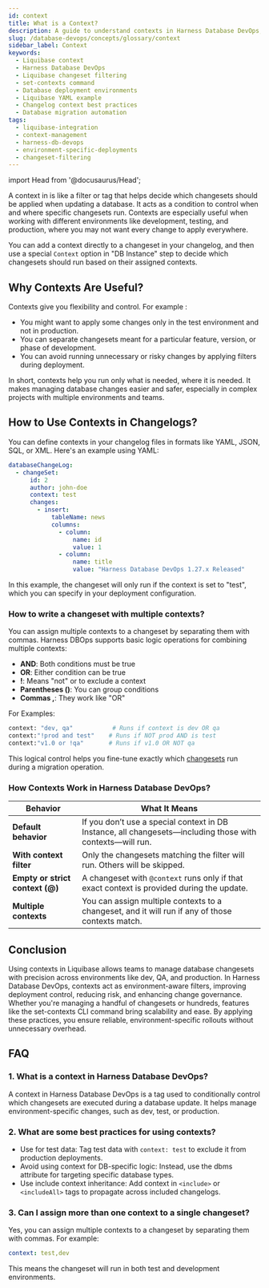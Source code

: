 ```yaml
---
id: context
title: What is a Context?
description: A guide to understand contexts in Harness Database DevOps, including their purpose, usage, and best practices for managing database changesets across environments.
slug: /database-devops/concepts/glossary/context
sidebar_label: Context
keywords:
  - Liquibase context
  - Harness Database DevOps 
  - Liquibase changeset filtering
  - set-contexts command
  - Database deployment environments
  - Liquibase YAML example
  - Changelog context best practices
  - Database migration automation
tags:
  - liquibase-integration
  - context-management
  - harness-db-devops
  - environment-specific-deployments
  - changeset-filtering
---
```


import Head from '@docusaurus/Head';

<Head>
  <meta name="title" content="Understanding Contexts in Harness Database DevOps" data-rh="title"/>
  <meta
    name="description"
    content="Learn what a context is, how it works in Harness DB DevOps, and explore best practices for context, rollback, transaction control, and CI/CD workflows."
  />
  <script type="application/ld+json">
    {`
      {
        "@context": "https://schema.org",
        "@type": "FAQPage",
        "mainEntity": [
          {
            "@type": "Question",
            "name": "What is a context in Liquibase?",
            "acceptedAnswer": {
              "@type": "Answer",
              "text": "A context in Liquibase is a tag used to conditionally control which changesets are executed during a database update. It helps manage environment-specific changes, such as dev, test, or production."
            }
          },
          {
            "@type": "Question",
            "name": "Can I assign more than one context to a changeset?",
            "acceptedAnswer": {
              "@type": "Answer",
              "text": "Yes. You can assign multiple contexts to a changeset by separating them with commas. For example: context: 'dev,test'. The changeset will run if either context matches."
            }
          },
          {
            "@type": "Question",
            "name": "What does the set-contexts command do in Liquibase?",
            "acceptedAnswer": {
              "@type": "Answer",
              "text": "The set-contexts command allows you to bulk edit and apply context values to changesets from the command line without modifying the changelog files directly. It works with YAML, XML, JSON, and SQL changelogs."
            }
          },
          {
            "@type": "Question",
            "name": "Do I need Liquibase Pro to use multiple contexts?",
            "acceptedAnswer": {
              "@type": "Answer",
              "text": "No. You can assign multiple contexts in open-source Liquibase as well. However, advanced commands like set-contexts are part of Liquibase Pro."
            }
          },
          {
            "@type": "Question",
            "name": "How do contexts work in Harness Database DevOps?",
            "acceptedAnswer": {
              "@type": "Answer",
              "text": "In Harness Database DevOps, the context filter in the DB Instance step determines which changesets will run. If no filter is provided, all changesets—including those with contexts—are executed."
            }
          }
        ]
      }
    `}
  </script>
</Head>

A context in is like a filter or tag that helps decide which changesets should be applied when updating a database. It acts as a condition to control when and where specific changesets run. Contexts are especially useful when working with different environments like development, testing, and production, where you may not want every change to apply everywhere.

You can add a context directly to a changeset in your changelog, and then use a special `Context` option in "DB Instance" step to decide which changesets should run based on their assigned contexts.

## Why Contexts Are Useful?

Contexts give you flexibility and control. For example :
- You might want to apply some changes only in the test environment and not in production.
- You can separate changesets meant for a particular feature, version, or phase of development.
- You can avoid running unnecessary or risky changes by applying filters during deployment.

In short, contexts help you run only what is needed, where it is needed. It makes managing database changes easier and safer, especially in complex projects with multiple environments and teams.

## How to Use Contexts in Changelogs?
You can define contexts in your changelog files in formats like YAML, JSON, SQL, or XML. Here's an example using YAML:

```yaml
databaseChangeLog:
  - changeSet:
      id: 2
      author: john-doe
      context: test
      changes:
        - insert:
            tableName: news
            columns:
              - column:
                  name: id
                  value: 1
              - column:
                  name: title
                  value: "Harness Database DevOps 1.27.x Released"
```

In this example, the changeset will only run if the context is set to "test", which you can specify in your deployment configuration.

### How to write a changeset with multiple contexts?
You can assign multiple contexts to a changeset by separating them with commas. Harness DBOps supports basic logic operations for combining multiple contexts:

- **AND**: Both conditions must be true
- **OR**: Either condition can be true
- **!**: Means "not" or to exclude a context
- **Parentheses ()**: You can group conditions
- **Commas ,**: They work like "OR"

For Examples:
```bash
context: "dev, qa"           # Runs if context is dev OR qa
context:"!prod and test"    # Runs if NOT prod AND is test
context:"v1.0 or !qa"       # Runs if v1.0 OR NOT qa
```
This logical control helps you fine-tune exactly which [changesets](./changeset.md) run during a migration operation.

### How Contexts Work in Harness Database DevOps?

| Behavior                        | What It Means                                                                                 |
| ------------------------------- | --------------------------------------------------------------------------------------------- |
| **Default behavior**            | If you don’t use a special context in DB Instance, all changesets—including those with contexts—will run. |
| **With context filter**         | Only the changesets matching the filter will run. Others will be skipped.                     |
| **Empty or strict context (@)** | A changeset with `@context` runs only if that exact context is provided during the update.    |
| **Multiple contexts**           | You can assign multiple contexts to a changeset, and it will run if any of those contexts match. |

## Conclusion

Using contexts in Liquibase allows teams to manage database changesets with precision across environments like dev, QA, and production. In Harness Database DevOps, contexts act as environment-aware filters, improving deployment control, reducing risk, and enhancing change governance. Whether you're managing a handful of changesets or hundreds, features like the set-contexts CLI command bring scalability and ease. By applying these practices, you ensure reliable, environment-specific rollouts without unnecessary overhead.

## FAQ

### 1. What is a context in Harness Database DevOps?

A context in Harness Database DevOps is a tag used to conditionally control which changesets are executed during a database update. It helps manage environment-specific changes, such as dev, test, or production.

### 2. What are some best practices for using contexts?

- Use for test data: Tag test data with `context: test` to exclude it from production deployments.
- Avoid using context for DB-specific logic: Instead, use the dbms attribute for targeting specific database types.
- Use include context inheritance: Add context in `<include>` or `<includeAll>` tags to propagate across included changelogs.

### 3. Can I assign more than one context to a single changeset?

Yes, you can assign multiple contexts to a changeset by separating them with commas. For example:

```yaml
context: test,dev
``` 
This means the changeset will run in both test and development environments. 
